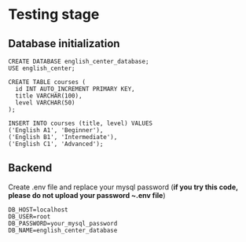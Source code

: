 # Testing stage
## Database initialization
```
CREATE DATABASE english_center_database;
USE english_center;

CREATE TABLE courses (
  id INT AUTO_INCREMENT PRIMARY KEY,
  title VARCHAR(100),
  level VARCHAR(50)
);

INSERT INTO courses (title, level) VALUES
('English A1', 'Beginner'),
('English B1', 'Intermediate'),
('English C1', 'Advanced');
```

## Backend
Create .env file and replace your mysql password (**if you try this code, please do not upload your password ~.env file**)
```
DB_HOST=localhost
DB_USER=root
DB_PASSWORD=your_mysql_password
DB_NAME=english_center_database
```
